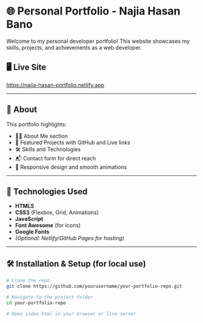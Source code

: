# 🌐 Personal Portfolio - Najia Hasan Bano

Welcome to my personal developer portfolio! This website showcases my skills, projects, and achievements as a web developer.

## 🖥️ Live Site

https://najia-hasan-portfolio.netlify.app

---

## 📌 About

This portfolio highlights:
- 👩‍💻 About Me section  
- 📁 Featured Projects with GitHub and Live links  
- 🛠️ Skills and Technologies  
- 📬 Contact form for direct reach  
- 🌙 Responsive design and smooth animations  

---

## 🚀 Technologies Used

- **HTML5**
- **CSS3** (Flexbox, Grid, Animations)
- **JavaScript**
- **Font Awesome** (for icons)
- **Google Fonts**
- *(Optional: Netlify/GitHub Pages for hosting)*

---



## 🛠️ Installation & Setup (for local use)

```bash
# Clone the repo
git clone https://github.com/yourusername/your-portfolio-repo.git

# Navigate to the project folder
cd your-portfolio-repo

# Open index.html in your browser or live server
